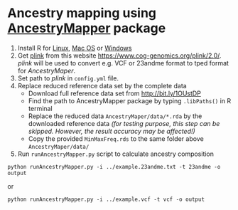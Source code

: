 # Ancestry mapping using [AncestryMapper](https://cran.r-project.org/web/packages/AncestryMapper/vignettes/AncestryMapper2.0.html) package

1) Install R for [Linux](https://cran.r-project.org/bin/linux/), [Mac OS](https://cran.r-project.org/bin/macosx/) or [Windows](https://cran.r-project.org/bin/windows/base/)
2) Get [plink](https://www.cog-genomics.org/plink/2.0/) from this website https://www.cog-genomics.org/plink/2.0/. *plink* will be used to convert e.g. VCF or 23andme format to tped format for *AncestryMaper*.
3) Set path to *plink* in `config.yml` file.
4) Replace reduced reference data set by the complete data
   - Download full reference data set from http://bit.ly/1OUstDP
   - Find the path to AncestryMapper package by typing `.libPaths()` in R terminal
   - Replace the reduced data `AncestryMaper/data/*.rda` by the downloaded reference data *(for testing purpose, this step can be skipped. However, the result accuracy may be affected!)*
   - Copy the provided `MinMaxFreq.rds` to the same folder above `AncestryMaper/data/`
5) Run `runAncestryMapper.py` script to calculate ancestry composition
```
python runAncestryMapper.py -i ../example.23andme.txt -t 23andme -o output
```
or
```
python runAncestryMapper.py -i ../example.vcf -t vcf -o output
```

